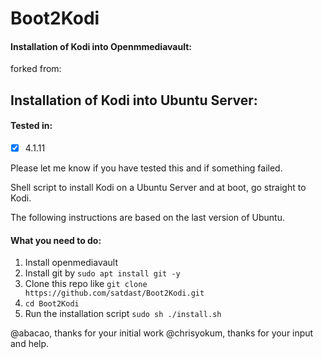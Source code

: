 # Boot2Kodi
#### Installation of Kodi into Openmmediavault:

forked from:
## Installation of Kodi into Ubuntu Server:

#### Tested in:
  - [x] 4.1.11
 
Please let me know if you have tested this and if something failed.

Shell script to install Kodi on a Ubuntu Server and at boot, go straight to Kodi.

The following instructions are based on the last version of Ubuntu.

#### What you need to do:

1. Install openmediavault
2. Install git by `sudo apt install git -y`
3. Clone this repo like `git clone https://github.com/satdast/Boot2Kodi.git`
4. `cd Boot2Kodi`
5. Run the installation script `sudo sh ./install.sh`

@abacao, thanks for your initial work
@chrisyokum, thanks for your input and help.
